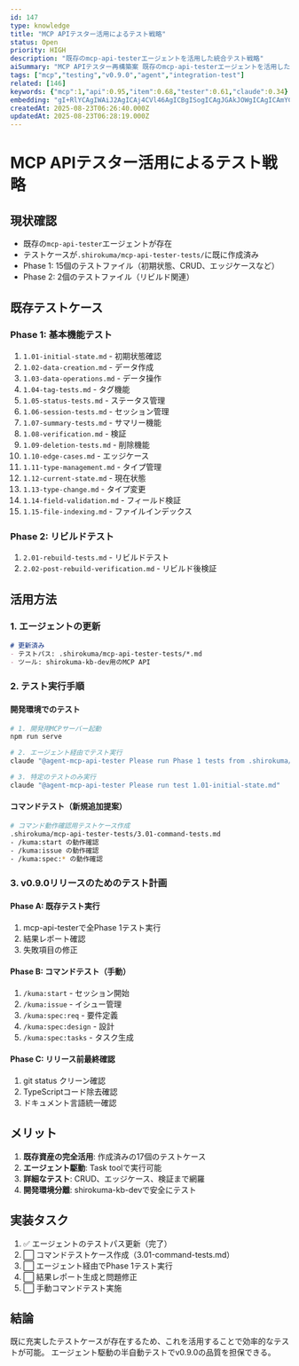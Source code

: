 ```yaml
---
id: 147
type: knowledge
title: "MCP APIテスター活用によるテスト戦略"
status: Open
priority: HIGH
description: "既存のmcp-api-testerエージェントを活用した統合テスト戦略"
aiSummary: "MCP APIテスター再構築案 既存のmcp-api-testerエージェントを活用した統合テスト戦略 MCP APIテスター再構築案 既存のmcp-api-testerエージェントを活用した統合テスト戦略 # MCP APIテスター再構築案\n\n## 背景\n- STDIO接続のMCPサーバーの自動テストが困難\n- 既存の`mcp-api-tester`エージェントが存在するが未活用\n- テストディ..."
tags: ["mcp","testing","v0.9.0","agent","integration-test"]
related: [146]
keywords: {"mcp":1,"api":0.95,"item":0.68,"tester":0.61,"claude":0.34}
embedding: "gI+RlYCAgIWAiJ2AgICAj4CVl46AgICBgISogICAgJGAkJOWgICAgICAmYCAgICNgIaJlYCAgIOAgJKAgICAhoCOgIqAgICHgISZgICAgIOAhIKBgICAiYCIp4CAgICGgICHgYCAgIaAibCAgICAg4CFjYqAgICCgIWsgICAgIg="
createdAt: 2025-08-23T06:26:40.000Z
updatedAt: 2025-08-23T06:28:19.000Z
---
```


# MCP APIテスター活用によるテスト戦略

## 現状確認
- 既存の`mcp-api-tester`エージェントが存在
- テストケースが`.shirokuma/mcp-api-tester-tests/`に既に作成済み
- Phase 1: 15個のテストファイル（初期状態、CRUD、エッジケースなど）
- Phase 2: 2個のテストファイル（リビルド関連）

## 既存テストケース

### Phase 1: 基本機能テスト
1. `1.01-initial-state.md` - 初期状態確認
2. `1.02-data-creation.md` - データ作成
3. `1.03-data-operations.md` - データ操作
4. `1.04-tag-tests.md` - タグ機能
5. `1.05-status-tests.md` - ステータス管理
6. `1.06-session-tests.md` - セッション管理
7. `1.07-summary-tests.md` - サマリー機能
8. `1.08-verification.md` - 検証
9. `1.09-deletion-tests.md` - 削除機能
10. `1.10-edge-cases.md` - エッジケース
11. `1.11-type-management.md` - タイプ管理
12. `1.12-current-state.md` - 現在状態
13. `1.13-type-change.md` - タイプ変更
14. `1.14-field-validation.md` - フィールド検証
15. `1.15-file-indexing.md` - ファイルインデックス

### Phase 2: リビルドテスト
1. `2.01-rebuild-tests.md` - リビルドテスト
2. `2.02-post-rebuild-verification.md` - リビルド後検証

## 活用方法

### 1. エージェントの更新
```markdown
# 更新済み
- テストパス: .shirokuma/mcp-api-tester-tests/*.md
- ツール: shirokuma-kb-dev用のMCP API
```

### 2. テスト実行手順

#### 開発環境でのテスト
```bash
# 1. 開発用MCPサーバー起動
npm run serve

# 2. エージェント経由でテスト実行
claude "@agent-mcp-api-tester Please run Phase 1 tests from .shirokuma/mcp-api-tester-tests/"

# 3. 特定のテストのみ実行
claude "@agent-mcp-api-tester Please run test 1.01-initial-state.md"
```

#### コマンドテスト（新規追加提案）
```bash
# コマンド動作確認用テストケース作成
.shirokuma/mcp-api-tester-tests/3.01-command-tests.md
- /kuma:start の動作確認
- /kuma:issue の動作確認
- /kuma:spec:* の動作確認
```

### 3. v0.9.0リリースのためのテスト計画

#### Phase A: 既存テスト実行
1. mcp-api-testerで全Phase 1テスト実行
2. 結果レポート確認
3. 失敗項目の修正

#### Phase B: コマンドテスト（手動）
1. `/kuma:start` - セッション開始
2. `/kuma:issue` - イシュー管理
3. `/kuma:spec:req` - 要件定義
4. `/kuma:spec:design` - 設計
5. `/kuma:spec:tasks` - タスク生成

#### Phase C: リリース前最終確認
1. git status クリーン確認
2. TypeScriptコード除去確認
3. ドキュメント言語統一確認

## メリット

1. **既存資産の完全活用**: 作成済みの17個のテストケース
2. **エージェント駆動**: Task toolで実行可能
3. **詳細なテスト**: CRUD、エッジケース、検証まで網羅
4. **開発環境分離**: shirokuma-kb-devで安全にテスト

## 実装タスク

1. ✅ エージェントのテストパス更新（完了）
2. ⬜ コマンドテストケース作成（3.01-command-tests.md）
3. ⬜ エージェント経由でPhase 1テスト実行
4. ⬜ 結果レポート生成と問題修正
5. ⬜ 手動コマンドテスト実施

## 結論

既に充実したテストケースが存在するため、これを活用することで効率的なテストが可能。
エージェント駆動の半自動テストでv0.9.0の品質を担保できる。